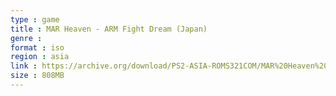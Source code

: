 ```yaml
---
type : game
title : MAR Heaven - ARM Fight Dream (Japan)
genre : 
format : iso
region : asia
link : https://archive.org/download/PS2-ASIA-ROMS321COM/MAR%20Heaven%20-%20ARM%20Fight%20Dream%20%28Japan%29.7z
size : 808MB
---
```

